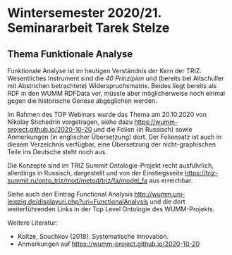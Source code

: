 # Wintersemester 2020/21. Seminararbeit Tarek Stelze

## Thema Funktionale Analyse 

Funktionale Analyse ist im heutigen Verständnis der Kern der TRIZ.
Wesentliches Instrument sind die _40 Prinzipien_ und (bereits bei Altschuller
mit Abstrichen betrachtete) Widerspruchsmatrix. Beides liegt bereits als RDF
in den WUMM RDFData vor, müsste aber möglicherweise noch einmal gegen die
historische Genese abgeglichen werden.

Im Rahmen des TOP Webinars wurde das Thema am 20.10.2020 von Nikolay Shchedrin
vorgetragen, siehe dazu <https://wumm-project.github.io/2020-10-20> und die
Folien (in Russisch) sowie Anmerkungen (in englischer Übersetzung) dort.  Der
Foliensatz ist auch in diesem Verzeichnis verfügbar, eine Übersetzung der
nicht-graphischen Teile ins Deutsche steht noch aus.

Die Konzepte sind im TRIZ Summit Ontologie-Projekt recht ausführlich,
allerdings in Russisch, dargestellt und von der Einstiegsseite
<https://triz-summit.ru/onto_triz/mod/metod/triz/fa/model_fa> aus erreichbar.

Siehe auch den Eintrag Functional Analysis
<http://wumm.uni-leipzig.de/displayuri.php?uri=FunctionalAnalysis> und die
dort weiterführenden Links in der Top Level Ontologie des WUMM-Projekts.

Weitere Literatur:
* Koltze, Souchkov (2018). Systematische Innovation. 
* Anmerkungen auf <https://wumm-project.github.io/2020-10-20>